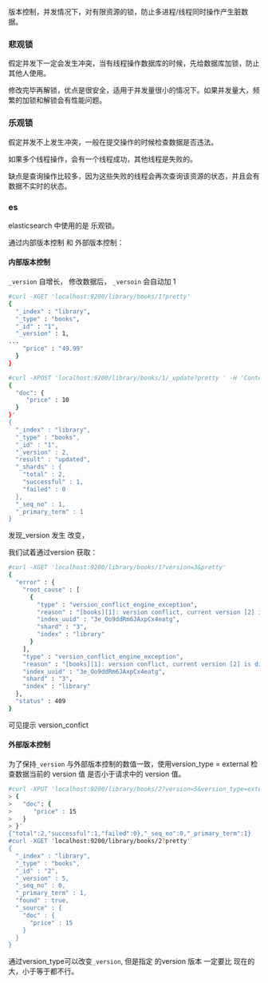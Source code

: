 版本控制，并发情况下，对有限资源的锁，防止多进程/线程同时操作产生脏数据。

### 悲观锁

假定并发下一定会发生冲突，当有线程操作数据库的时候，先给数据库加锁，防止其他人使用。

修改完毕再解锁，优点是很安全，适用于并发量很小的情况下。如果并发量大，频繁的加锁和解锁会有性能问题。



### 乐观锁

假定并发不上发生冲突，一般在提交操作的时候检查数据是否违法。

如果多个线程操作，会有一个线程成功，其他线程是失败的。

缺点是查询操作比较多，因为这些失败的线程会再次查询该资源的状态，并且会有数据不实时的状态。



### es

elasticsearch 中使用的是 乐观锁。

通过内部版本控制 和 外部版本控制：

#### 内部版本控制

`_version` 自增长， 修改数据后， `_versoin` 会自动加 1

```sh
#curl -XGET 'localhost:9200/library/books/1?pretty'
{
  "_index" : "library",
  "_type" : "books",
  "_id" : "1",
  "_version" : 1,
...
    "price" : "49.99"
  }
}

#curl -XPOST 'localhost:9200/library/books/1/_update?pretty ' -H 'Content-Type: application/json' -d '
{
  "doc": {
     "price" : 10
  }
}'
{
  "_index" : "library",
  "_type" : "books",
  "_id" : "1",
  "_version" : 2,
  "result" : "updated",
  "_shards" : {
    "total" : 2,
    "successful" : 1,
    "failed" : 0
  },
  "_seq_no" : 1,
  "_primary_term" : 1
}
```

发现_version 发生 改变，

我们试着通过version 获取：

```sh
#curl -XGET 'localhost:9200/library/books/1?version=3&pretty'
{
  "error" : {
    "root_cause" : [
      {
        "type" : "version_conflict_engine_exception",
        "reason" : "[books][1]: version conflict, current version [2] is different than the one provided [3]",
        "index_uuid" : "3e_Oo9ddRm6JAxpCx4eatg",
        "shard" : "3",
        "index" : "library"
      }
    ],
    "type" : "version_conflict_engine_exception",
    "reason" : "[books][1]: version conflict, current version [2] is different than the one provided [3]",
    "index_uuid" : "3e_Oo9ddRm6JAxpCx4eatg",
    "shard" : "3",
    "index" : "library"
  },
  "status" : 409
}
```

可见提示 version_confict



#### 外部版本控制

为了保持`_version` 与外部版本控制的数值一致，使用version_type = external 检查数据当前的 version 值 是否小于请求中的 version 值。

```sh
#curl -XPUT 'localhost:9200/library/books/2?version=5&version_type=external'  -H 'Content-Type: application/json' -d '
> {
>   "doc": {
>      "price" : 15
>   }
> }'
{"total":2,"successful":1,"failed":0},"_seq_no":0,"_primary_term":1}
#curl -XGET 'localhost:9200/library/books/2?pretty'
{
  "_index" : "library",
  "_type" : "books",
  "_id" : "2",
  "_version" : 5,
  "_seq_no" : 0,
  "_primary_term" : 1,
  "found" : true,
  "_source" : {
    "doc" : {
      "price" : 15
    }
  }
}
```

通过version_type可以改变`_version`, 但是指定 的version 版本 一定要比 现在的大，小于等于都不行。

